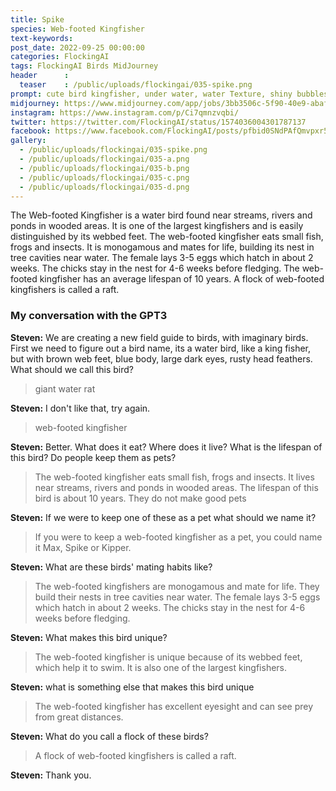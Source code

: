 ```yaml
---
title: Spike
species: Web-footed Kingfisher
text-keywords: 
post_date: 2022-09-25 00:00:00
categories: FlockingAI
tags: FlockingAI Birds MidJourney 
header      :
  teaser    : /public/uploads/flockingai/035-spike.png
prompt: cute bird kingfisher, under water, water Texture, shiny bubbles, too big eyes, highly detailed, photorealistic, Hyperrealism, highly detailed + unreal engine + 8k,
midjourney: https://www.midjourney.com/app/jobs/3bb3506c-5f90-40e9-abaf-19d40632ff64
instagram: https://www.instagram.com/p/Ci7qmnzvqbi/
twitter: https://twitter.com/FlockingAI/status/1574036004301787137
facebook: https://www.facebook.com/FlockingAI/posts/pfbid0SNdPAfQmvpxr5nuRUtSexfCKo1D3zZWKyjYtm8uvD7YoTeqhf4UBYBi84pcwfAf3l
gallery: 
  - /public/uploads/flockingai/035-spike.png
  - /public/uploads/flockingai/035-a.png
  - /public/uploads/flockingai/035-b.png
  - /public/uploads/flockingai/035-c.png
  - /public/uploads/flockingai/035-d.png
---
```


The Web-footed Kingfisher is a water bird found near streams, rivers and ponds in wooded areas. It is one of the largest kingfishers and is easily distinguished by its webbed feet. The web-footed kingfisher eats small fish, frogs and insects. It is monogamous and mates for life, building its nest in tree cavities near water. The female lays 3-5 eggs which hatch in about 2 weeks. The chicks stay in the nest for 4-6 weeks before fledging. The web-footed kingfisher has an average lifespan of 10 years. A flock of web-footed kingfishers is called a raft.

### My conversation with the GPT3

**Steven:** We are creating a new field guide to birds, with imaginary birds. First we need to figure out a bird name, its a water bird, like a king fisher, but with brown web feet, blue body, large dark eyes, rusty head feathers. What should we call this bird?

> giant water rat

**Steven:** I don't like that, try again.

> web-footed kingfisher

**Steven:** Better. What does it eat? Where does it live? What is the lifespan of this bird? Do people keep them as pets?

> The web-footed kingfisher eats small fish, frogs and insects. It lives near streams, rivers and ponds in wooded areas. The lifespan of this bird is about 10 years. They do not make good pets

**Steven:** If we were to keep one of these as a pet what should we name it?

> If you were to keep a web-footed kingfisher as a pet, you could name it Max, Spike or Kipper.

**Steven:** What are these birds' mating habits like?

> The web-footed kingfishers are monogamous and mate for life. They build their nests in tree cavities near water. The female lays 3-5 eggs which hatch in about 2 weeks. The chicks stay in the nest for 4-6 weeks before fledging.

**Steven:** What makes this bird unique?

> The web-footed kingfisher is unique because of its webbed feet, which help it to swim. It is also one of the largest kingfishers.

**Steven:** what is something else that makes this bird unique

> The web-footed kingfisher has excellent eyesight and can see prey from great distances.

**Steven:** What do you call a flock of these birds?

> A flock of web-footed kingfishers is called a raft.

**Steven:** Thank you.
